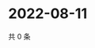 # 2022-08-11

共 0 条

<!-- BEGIN WEIBO -->
<!-- 最后更新时间 Thu Aug 11 2022 01:13:39 GMT+0800 (China Standard Time) -->

<!-- END WEIBO -->

